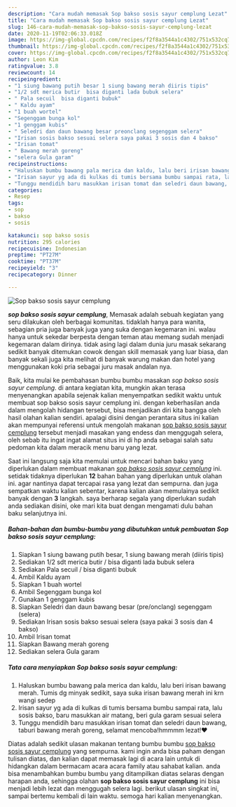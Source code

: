 ```yaml
---
description: "Cara mudah memasak Sop bakso sosis sayur cemplung Lezat"
title: "Cara mudah memasak Sop bakso sosis sayur cemplung Lezat"
slug: 146-cara-mudah-memasak-sop-bakso-sosis-sayur-cemplung-lezat
date: 2020-11-19T02:06:33.018Z
image: https://img-global.cpcdn.com/recipes/f2f8a3544a1c4302/751x532cq70/sop-bakso-sosis-sayur-cemplung-foto-resep-utama.jpg
thumbnail: https://img-global.cpcdn.com/recipes/f2f8a3544a1c4302/751x532cq70/sop-bakso-sosis-sayur-cemplung-foto-resep-utama.jpg
cover: https://img-global.cpcdn.com/recipes/f2f8a3544a1c4302/751x532cq70/sop-bakso-sosis-sayur-cemplung-foto-resep-utama.jpg
author: Leon Kim
ratingvalue: 3.8
reviewcount: 14
recipeingredient:
- "1 siung bawang putih besar 1 siung bawang merah diiris tipis"
- "1/2 sdt merica butir  bisa diganti lada bubuk selera"
- " Pala secuil  bisa diganti bubuk"
- " Kaldu ayam"
- "1 buah wortel"
- "Segenggam bunga kol"
- "1 genggam kubis"
- " Seledri dan daun bawang besar preonclang segenggam selera"
- "Irisan sosis bakso sesuai selera saya pakai 3 sosis dan 4 bakso"
- "Irisan tomat"
- " Bawang merah goreng"
- "selera Gula garam"
recipeinstructions:
- "Haluskan bumbu bawang pala merica dan kaldu, lalu beri irisan bawang merah. Tumis dg minyak sedikit, saya suka irisan bawang merah ini krn wangi sedep"
- "Irisan sayur yg ada di kulkas di tumis bersama bumbu sampai rata, lalu sosis bakso, baru masukkan air matang, beri gula garam sesuai selera"
- "Tunggu mendidih baru masukkan irisan tomat dan seledri daun bawang, taburi bawang merah goreng, selamat mencoba!hmmmm lezat!❤️"
categories:
- Resep
tags:
- sop
- bakso
- sosis

katakunci: sop bakso sosis 
nutrition: 295 calories
recipecuisine: Indonesian
preptime: "PT27M"
cooktime: "PT37M"
recipeyield: "3"
recipecategory: Dinner

---
```



![Sop bakso sosis sayur cemplung](https://img-global.cpcdn.com/recipes/f2f8a3544a1c4302/751x532cq70/sop-bakso-sosis-sayur-cemplung-foto-resep-utama.jpg)

<b><i>sop bakso sosis sayur cemplung</i></b>, Memasak adalah sebuah kegiatan yang seru dilakukan oleh berbagai komunitas. tidaklah hanya para wanita, sebagian pria juga banyak juga yang suka dengan kegemaran ini. walau hanya untuk sekedar berpesta dengan teman atau memang sudah menjadi kegemaran dalam dirinya. tidak asing lagi dalam dunia juru masak sekarang sedikit banyak ditemukan cowok dengan skill memasak yang luar biasa, dan banyak sekali juga kita melihat di banyak warung makan dan hotel yang menggunakan koki pria sebagai juru masak andalan nya.

Baik, kita mulai ke pembahasan bumbu bumbu masakan <i>sop bakso sosis sayur cemplung</i>. di antara kegiatan kita, mungkin akan terasa menyenangkan apabila sejenak kalian menyempatkan sedikit waktu untuk membuat sop bakso sosis sayur cemplung ini. dengan keberhasilan anda dalam mengolah hidangan tersebut, bisa menjadikan diri kita bangga oleh hasil olahan kalian sendiri. apalagi disini dengan perantara situs ini kalian akan mempunyai referensi untuk mengolah makanan <u>sop bakso sosis sayur cemplung</u> tersebut menjadi masakan yang endess dan menggugah selera, oleh sebab itu ingat ingat alamat situs ini di hp anda sebagai salah satu pedoman kita dalam meracik menu baru yang lezat.




Saat ini langsung saja kita memulai untuk mencari bahan baku yang diperlukan dalam membuat makanan <u><i>sop bakso sosis sayur cemplung</i></u> ini. setidak tidaknya diperlukan <b>12</b> bahan bahan yang diperlukan untuk olahan ini. agar nantinya dapat tercapai rasa yang lezat dan sempurna. dan juga sempatkan waktu kalian sebentar, karena kalian akan memulainya sedikit banyak dengan <b>3</b> langkah. saya berharap segala yang diperlukan sudah anda sediakan disini, oke mari kita buat dengan mengamati dulu bahan baku selanjutnya ini.

<!--inarticleads1-->

##### Bahan-bahan dan bumbu-bumbu yang dibutuhkan untuk pembuatan Sop bakso sosis sayur cemplung:

1. Siapkan 1 siung bawang putih besar, 1 siung bawang merah (diiris tipis)
1. Sediakan 1/2 sdt merica butir / bisa diganti lada bubuk selera
1. Sediakan  Pala secuil / bisa diganti bubuk
1. Ambil  Kaldu ayam
1. Siapkan 1 buah wortel
1. Ambil Segenggam bunga kol
1. Gunakan 1 genggam kubis
1. Siapkan  Seledri dan daun bawang besar (pre/onclang) segenggam (selera)
1. Sediakan Irisan sosis bakso sesuai selera (saya pakai 3 sosis dan 4 bakso)
1. Ambil Irisan tomat
1. Siapkan  Bawang merah goreng
1. Sediakan selera Gula garam




<!--inarticleads2-->

##### Tata cara menyiapkan Sop bakso sosis sayur cemplung:

1. Haluskan bumbu bawang pala merica dan kaldu, lalu beri irisan bawang merah. Tumis dg minyak sedikit, saya suka irisan bawang merah ini krn wangi sedep
1. Irisan sayur yg ada di kulkas di tumis bersama bumbu sampai rata, lalu sosis bakso, baru masukkan air matang, beri gula garam sesuai selera
1. Tunggu mendidih baru masukkan irisan tomat dan seledri daun bawang, taburi bawang merah goreng, selamat mencoba!hmmmm lezat!❤️




Diatas adalah sedikit ulasan makanan tentang bumbu bumbu <u>sop bakso sosis sayur cemplung</u> yang sempurna. kami ingin anda bisa paham dengan tulisan diatas, dan kalian dapat memasak lagi di acara lain untuk di hidangkan dalam bermacam acara acara family atau sahabat kalian. anda bisa menambahkan bumbu bumbu yang ditampilkan diatas selaras dengan harapan anda, sehingga olahan <b>sop bakso sosis sayur cemplung</b> ini bisa menjadi lebih lezat dan menggugah selera lagi. berikut ulasan singkat ini, sampai bertemu kembali di lain waktu. semoga hari kalian menyenangkan.
